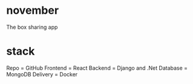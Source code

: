 # november
The box sharing app

# stack 
Repo = GitHub
Frontend = React 
Backend = Django and .Net
Database = MongoDB
Delivery = Docker
